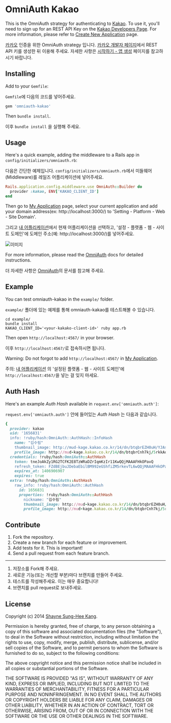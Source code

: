 # OmniAuth Kakao

This is the OmniAuth strategy for authenticating to [Kakao](http://www.kakao.com/). To
use it, you'll need to sign up for an REST API Key on the [Kakao Developers Page](http://developers.kakao.com). For more information, please refer to [Create New Application](https://developers.kakao.com/docs/restapi#시작하기-앱-생성) page.

[카카오](http://www.kakao.com/) 인증을 위한 OmniAuth strategy 입니다. [카카오 개발자 페이지](http://developers.kakao.com)에서 REST API 키를 생성한 뒤 이용해 주세요. 자세한 사항은 [시작하기 - 앱 생성](https://developers.kakao.com/docs/restapi#시작하기-앱-생성) 페이지를 참고하시기 바랍니다.

## Installing

Add to your `Gemfile`:

`Gemfile`에 다음의 코드를 넣어주세요.

```ruby
gem 'omniauth-kakao'
```

Then `bundle install`.

이후 `bundle install` 을 실행해 주세요.

## Usage

Here's a quick example, adding the middleware to a Rails app in `config/initializers/omniauth.rb`:

다음은 간단한 예제입니다. `config/initializers/omniauth.rb`에서 미들웨어(Middleware)를 레일즈 어플리케이션에 넣어주세요.


```ruby
Rails.application.config.middleware.use OmniAuth::Builder do
  provider :kakao, ENV['KAKAO_CLIENT_ID']
end
```

Then go to [My Application](https://developers.kakao.com/apps) page, select your current application and add your domain address(ex: http://localhost:3000/) to  'Setting - Platform - Web - Site Domain'.

그리고 [내 어플리케이션](https://developers.kakao.com/apps)에서 현재 어플리케이션을 선택하고, '설정 - 플랫폼 - 웹 - 사이트 도메인'에  도메인 주소(예: http://localhost:3000/)를 넣어주세요.

![이미지](https://developers.kakao.com/assets/images/dashboard/dev_011.png)

For more information, please read the [OmniAuth](https://github.com/intridea/omniauth) docs for detailed instructions.

더 자세한 사항은 [OmniAuth](https://github.com/intridea/omniauth)의 문서를 참고해 주세요.

## Example

You can test omniauth-kakao in the `example/` folder.

`example/` 폴더에 있는 예제를 통해 omniauth-kakao를 테스트해볼 수 있습니다.

```
cd example/
bundle install
KAKAO_CLIENT_ID='<your-kakako-client-id>' ruby app.rb
```

Then open `http://localhost:4567/` in your browser.

이후 `http://localhost:4567/`로 접속하시면 됩니다.

Warning: Do not forgot to add `http://localhost:4567/` in [My Application](https://developers.kakao.com/apps).

주의: [내 어플리케이션](https://developers.kakao.com/apps) 의 '설정된 플랫폼 - 웹 - 사이트 도메인'에 `http://localhost:4567/`을 넣는 걸 잊지 마세요.

## Auth Hash

Here's an example *Auth Hash* available in `request.env['omniauth.auth']`:

`request.env['omniauth.auth']` 안에 들어있는 *Auth Hash* 는 다음과 같습니다.

```ruby
{
  provider: kakao                                                                                                                                                                       │127.0.0.1 - - [01/Aug/2014 16:36:35] "GET /faye HTTP/1.1" HIJACKED -1 0.0006
  uid: '1656831'                                                                                                                                                                        │127.0.0.1 - - [01/Aug/2014 16:36:35] "GET /faye?message=%5B%7B%22channel%22%3A%22%2Fmeta%2Fhandshake%22%2C%22version%22%3A%221.0%22%2C%22supportedConnectionTypes%22%3A%5B%22callback
  info: !ruby/hash:OmniAuth::AuthHash::InfoHash                                                                                                                                         │-polling%22%5D%2C%22id%22%3A%221%22%7D%5D&jsonp=__jsonp1__ HTTP/1.1" HIJACKED -1 0.0004
    name: "김수림"                                                                                                                                                                      │127.0.0.1 - - [01/Aug/2014 16:37:27] "GET /faye?message=%5B%7B%22channel%22%3A%22%2Fmeta%2Fhandshake%22%2C%22version%22%3A%221.0%22%2C%22supportedConnectionTypes%22%3A%5B%22callback
    thumbnail_image: http://mud-kage.kakao.co.kr/14/dn/btqbrEZH0uH/YJAsXaWawNtQ32gwIhdgW0/o.jpg                                                                                         │-polling%22%5D%2C%22id%22%3A%221%22%7D%5D&jsonp=__jsonp1__ HTTP/1.1" HIJACKED -1 0.0003
    profile_image: http://mud-kage.kakao.co.kr/14/dn/btqbrCnh7kj/5rkkAq6GASCd1hHhkIxKbK/o.jpg                                                                                           │127.0.0.1 - - [01/Aug/2014 16:37:28] "GET /faye HTTP/1.1" HIJACKED -1 0.0009
  credentials: !ruby/hash:OmniAuth::AuthHash                                                                                                                                            │127.0.0.1 - - [01/Aug/2014 16:37:44] "GET /faye HTTP/1.1" HIJACKED -1 0.0007
    token: tneJoAkZy1RG2TCFK2E8TzWRaDZrIqmKzIr11KwQQjMAAAFHkOPavQ                                                                                                                       │127.0.0.1 - - [01/Aug/2014 16:37:44] "GET /faye?message=%5B%7B%22channel%22%3A%22%2Fmeta%2Fhandshake%22%2C%22version%22%3A%221.0%22%2C%22supportedConnectionTypes%22%3A%5B%22callback
    refresh_token: FZdBEjbuJDebaEbilBM992eGShfiZM5rkevTL6wQQjMAAAFHkOPavg                                                                                                               │-polling%22%5D%2C%22id%22%3A%221%22%7D%5D&jsonp=__jsonp1__ HTTP/1.1" HIJACKED -1 0.0003
    expires_at: 1406906907                                                                                                                                                              │127.0.0.1 - - [01/Aug/2014 16:37:46] "POST /faye HTTP/1.1" HIJACKED -1 0.0005
    expires: true                                                                                                                                                                       │127.0.0.1 - - [01/Aug/2014 16:43:08] "GET /faye HTTP/1.1" HIJACKED -1 0.0006
  extra: !ruby/hash:OmniAuth::AuthHash                                                                                                                                                  │127.0.0.1 - - [01/Aug/2014 16:43:08] "GET /faye?message=%5B%7B%22channel%22%3A%22%2Fmeta%2Fhandshake%22%2C%22version%22%3A%221.0%22%2C%22supportedConnectionTypes%22%3A%5B%22callback
    raw_info: !ruby/hash:OmniAuth::AuthHash                                                                                                                                             │-polling%22%5D%2C%22id%22%3A%221%22%7D%5D&jsonp=__jsonp1__ HTTP/1.1" HIJACKED -1 0.0007
      id: 1656831                                                                                                                                                                       │127.0.0.1 - - [01/Aug/2014 16:43:35] "GET /faye HTTP/1.1" HIJACKED -1 0.0004
      properties: !ruby/hash:OmniAuth::AuthHash                                                                                                                                         │127.0.0.1 - - [01/Aug/2014 16:43:35] "GET /faye?message=%5B%7B%22channel%22%3A%22%2Fmeta%2Fhandshake%22%2C%22version%22%3A%221.0%22%2C%22supportedConnectionTypes%22%3A%5B%22callback
        nickname: "김수림"                                                                                                                                                              │-polling%22%5D%2C%22id%22%3A%221%22%7D%5D&jsonp=__jsonp1__ HTTP/1.1" HIJACKED -1 0.0003
        thumbnail_image: http://mud-kage.kakao.co.kr/14/dn/btqbrEZH0uH/YJAsXaWawNtQ32gwIhdgW0/o.jpg                                                                                     │127.0.0.1 - - [01/Aug/2014 16:46:31] "GET /faye HTTP/1.1" HIJACKED -1 0.0005
        profile_image: http://mud-kage.kakao.co.kr/14/dn/btqbrCnh7kj/5rkkAq6GASCd1hHhkIxKbK/o.jpg
```

## Contribute

1. Fork the repository.
1. Create a new branch for each feature or improvement.
1. Add tests for it. This is important!
1. Send a pull request from each feature branch.

***

1. 저장소를 Fork해 주세요.
1. 새로운 기능(또는 개선할 부분)마다 브랜치를 만들어 주세요.
1. 테스트를 작성해주세요. 이는 매우 중요합니다!
1. 브랜치를 pull request로 보내주세요.


## License

Copyright (c) 2014 [Shayne Sung-Hee Kang](http://medium.com/@shaynekang).

Permission is hereby granted, free of charge, to any person obtaining a copy of this software and associated documentation files (the "Software"), to deal in the Software without restriction, including without limitation the rights to use, copy, modify, merge, publish, distribute, sublicense, and/or sell copies of the Software, and to permit persons to whom the Software is furnished to do so, subject to the following conditions:

The above copyright notice and this permission notice shall be included in all copies or substantial portions of the Software.

THE SOFTWARE IS PROVIDED "AS IS", WITHOUT WARRANTY OF ANY KIND, EXPRESS OR IMPLIED, INCLUDING BUT NOT LIMITED TO THE WARRANTIES OF MERCHANTABILITY, FITNESS FOR A PARTICULAR PURPOSE AND NONINFRINGEMENT. IN NO EVENT SHALL THE AUTHORS OR COPYRIGHT HOLDERS BE LIABLE FOR ANY CLAIM, DAMAGES OR OTHER LIABILITY, WHETHER IN AN ACTION OF CONTRACT, TORT OR OTHERWISE, ARISING FROM, OUT OF OR IN CONNECTION WITH THE SOFTWARE OR THE USE OR OTHER DEALINGS IN THE SOFTWARE.
